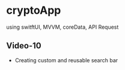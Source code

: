 # cryptoApp
using switftUI, MVVM, coreData, API Request
## Video-10
- Creating custom and reusable search bar

